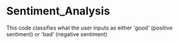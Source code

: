 # Sentiment_Analysis
This code classifies what the user inputs as either 'good' (positive sentiment) or 'bad' (negative sentiment)
